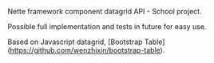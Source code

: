 Nette framework component datagrid API - School project. 

Possible full implementation and tests in future for easy use.

Based on Javascript datagrid, [Bootstrap Table] (https://github.com/wenzhixin/bootstrap-table).